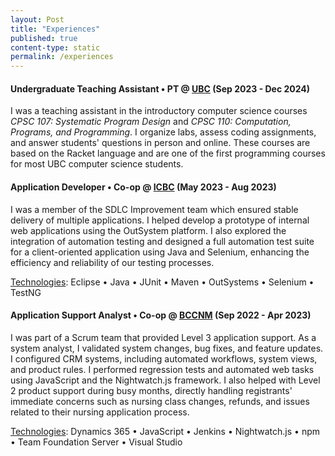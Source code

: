 ```yaml
---
layout: Post
title: "Experiences"
published: true
content-type: static
permalink: /experiences
---
```


#### Undergraduate Teaching Assistant • PT @ [UBC](https://www.ubc.ca/) (Sep 2023 - Dec 2024)

I was a teaching assistant in the introductory computer science courses *CPSC 107: Systematic Program Design* and *CPSC 110: Computation, Programs, and Programming*. I organize labs, assess coding assignments, and answer students' questions in person and online. These courses are based on the Racket language and are one of the first programming courses for most UBC computer science students.

#### Application Developer • Co-op @ [ICBC](https://www.icbc.com/) (May 2023 - Aug 2023)

I was a member of the SDLC Improvement team which ensured stable delivery of multiple applications. I helped develop a prototype of internal web applications using the OutSystem platform. I also explored the integration of automation testing and designed a full automation test suite for a client-oriented application using Java and Selenium, enhancing the efficiency and reliability of our testing processes.

<u>Technologies</u>: Eclipse • Java • JUnit • Maven • OutSystems • Selenium • TestNG

#### Application Support Analyst • Co-op @ [BCCNM](https://www.bccnm.ca/) (Sep 2022 - Apr 2023)

I was part of a Scrum team that provided Level 3 application support. As a system analyst, I validated system changes, bug fixes, and feature updates. I configured CRM systems, including automated workflows, system views, and product rules. I performed regression tests and automated web tasks using JavaScript and the Nightwatch.js framework. I also helped with Level 2 product support during busy months, directly handling registrants' immediate concerns such as nursing class changes, refunds, and issues related to their nursing application process.
<!-- I am part of a Scrum team that provides Level 3 application support. As a system analyst, I validate system changes, bug fixes, and feature updates. I configure CRM systems, including automated workflows, system views, and product rules. I perform regression tests and automated web tasks using JavaScript and Nightwatch.js framework. I also help with Level 2 product support during busy months, directly handling registrants' immediate concerns such as nursing class changes, refunds, and issues related to their nursing application process. -->

<u>Technologies</u>: Dynamics 365 • JavaScript • Jenkins • Nightwatch.js • npm • Team Foundation Server • Visual Studio
